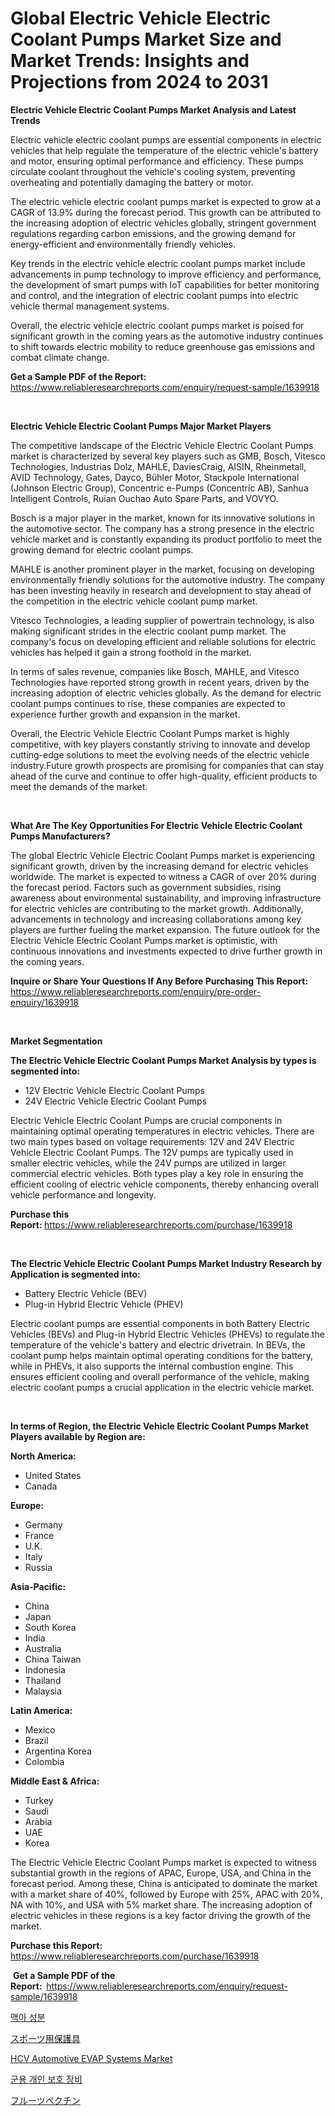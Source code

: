 <p><h1>Global Electric Vehicle Electric Coolant Pumps Market Size and Market Trends: Insights and Projections from 2024 to 2031</h1></p><p><strong>Electric Vehicle Electric Coolant Pumps Market Analysis and Latest Trends</strong></p>
<p><p>Electric vehicle electric coolant pumps are essential components in electric vehicles that help regulate the temperature of the electric vehicle's battery and motor, ensuring optimal performance and efficiency. These pumps circulate coolant throughout the vehicle's cooling system, preventing overheating and potentially damaging the battery or motor.</p><p>The electric vehicle electric coolant pumps market is expected to grow at a CAGR of 13.9% during the forecast period. This growth can be attributed to the increasing adoption of electric vehicles globally, stringent government regulations regarding carbon emissions, and the growing demand for energy-efficient and environmentally friendly vehicles.</p><p>Key trends in the electric vehicle electric coolant pumps market include advancements in pump technology to improve efficiency and performance, the development of smart pumps with IoT capabilities for better monitoring and control, and the integration of electric coolant pumps into electric vehicle thermal management systems.</p><p>Overall, the electric vehicle electric coolant pumps market is poised for significant growth in the coming years as the automotive industry continues to shift towards electric mobility to reduce greenhouse gas emissions and combat climate change.</p></p>
<p><strong>Get a Sample PDF of the Report:&nbsp;</strong> <a href="https://www.reliableresearchreports.com/enquiry/request-sample/1639918">https://www.reliableresearchreports.com/enquiry/request-sample/1639918</a></p>
<p>&nbsp;</p>
<p><strong>Electric Vehicle Electric Coolant Pumps Major Market Players</strong></p>
<p><p>The competitive landscape of the Electric Vehicle Electric Coolant Pumps market is characterized by several key players such as GMB, Bosch, Vitesco Technologies, Industrias Dolz, MAHLE, DaviesCraig, AISIN, Rheinmetall, AVID Technology, Gates, Dayco, Bühler Motor, Stackpole International (Johnson Electric Group), Concentric e-Pumps (Concentric AB), Sanhua Intelligent Controls, Ruian Ouchao Auto Spare Parts, and VOVYO.</p><p>Bosch is a major player in the market, known for its innovative solutions in the automotive sector. The company has a strong presence in the electric vehicle market and is constantly expanding its product portfolio to meet the growing demand for electric coolant pumps.</p><p>MAHLE is another prominent player in the market, focusing on developing environmentally friendly solutions for the automotive industry. The company has been investing heavily in research and development to stay ahead of the competition in the electric vehicle coolant pump market.</p><p>Vitesco Technologies, a leading supplier of powertrain technology, is also making significant strides in the electric coolant pump market. The company's focus on developing efficient and reliable solutions for electric vehicles has helped it gain a strong foothold in the market.</p><p>In terms of sales revenue, companies like Bosch, MAHLE, and Vitesco Technologies have reported strong growth in recent years, driven by the increasing adoption of electric vehicles globally. As the demand for electric coolant pumps continues to rise, these companies are expected to experience further growth and expansion in the market.</p><p>Overall, the Electric Vehicle Electric Coolant Pumps market is highly competitive, with key players constantly striving to innovate and develop cutting-edge solutions to meet the evolving needs of the electric vehicle industry.Future growth prospects are promising for companies that can stay ahead of the curve and continue to offer high-quality, efficient products to meet the demands of the market.</p></p>
<p>&nbsp;</p>
<p><strong>What Are The Key Opportunities For Electric Vehicle Electric Coolant Pumps Manufacturers?</strong></p>
<p><p>The global Electric Vehicle Electric Coolant Pumps market is experiencing significant growth, driven by the increasing demand for electric vehicles worldwide. The market is expected to witness a CAGR of over 20% during the forecast period. Factors such as government subsidies, rising awareness about environmental sustainability, and improving infrastructure for electric vehicles are contributing to the market growth. Additionally, advancements in technology and increasing collaborations among key players are further fueling the market expansion. The future outlook for the Electric Vehicle Electric Coolant Pumps market is optimistic, with continuous innovations and investments expected to drive further growth in the coming years.</p></p>
<p><strong>Inquire or Share Your Questions If Any Before Purchasing This Report:</strong> <a href="https://www.reliableresearchreports.com/enquiry/pre-order-enquiry/1639918">https://www.reliableresearchreports.com/enquiry/pre-order-enquiry/1639918</a></p>
<p>&nbsp;</p>
<p><strong>Market Segmentation</strong></p>
<p><strong>The Electric Vehicle Electric Coolant Pumps Market Analysis by types is segmented into:</strong></p>
<p><ul><li>12V Electric Vehicle Electric Coolant Pumps</li><li>24V Electric Vehicle Electric Coolant Pumps</li></ul></p>
<p><p>Electric Vehicle Electric Coolant Pumps are crucial components in maintaining optimal operating temperatures in electric vehicles. There are two main types based on voltage requirements: 12V and 24V Electric Vehicle Electric Coolant Pumps. The 12V pumps are typically used in smaller electric vehicles, while the 24V pumps are utilized in larger commercial electric vehicles. Both types play a key role in ensuring the efficient cooling of electric vehicle components, thereby enhancing overall vehicle performance and longevity.</p></p>
<p><strong>Purchase this Report:&nbsp;</strong><a href="https://www.reliableresearchreports.com/purchase/1639918">https://www.reliableresearchreports.com/purchase/1639918</a></p>
<p>&nbsp;</p>
<p><strong>The Electric Vehicle Electric Coolant Pumps Market Industry Research by Application is segmented into:</strong></p>
<p><ul><li>Battery Electric Vehicle (BEV)</li><li>Plug-in Hybrid Electric Vehicle (PHEV)</li></ul></p>
<p><p>Electric coolant pumps are essential components in both Battery Electric Vehicles (BEVs) and Plug-in Hybrid Electric Vehicles (PHEVs) to regulate the temperature of the vehicle's battery and electric drivetrain. In BEVs, the coolant pump helps maintain optimal operating conditions for the battery, while in PHEVs, it also supports the internal combustion engine. This ensures efficient cooling and overall performance of the vehicle, making electric coolant pumps a crucial application in the electric vehicle market.</p></p>
<p>&nbsp;</p>
<p><strong>In terms of Region, the Electric Vehicle Electric Coolant Pumps Market Players available by Region are:</strong></p>
<p>
    <p> <strong> North America: </strong>
        <ul>
            <li>United States</li>
            <li>Canada</li>
        </ul>
        </p> 
    <p> <strong> Europe: </strong>
        <ul>
            <li>Germany</li>
            <li>France</li>
            <li>U.K.</li>
            <li>Italy</li>
            <li>Russia</li>
        </ul>
        </p> 
    <p> <strong> Asia-Pacific: </strong>
        <ul>
            <li>China</li>
            <li>Japan</li>
            <li>South Korea</li>
            <li>India</li>
            <li>Australia</li>
            <li>China Taiwan</li>
            <li>Indonesia</li>
            <li>Thailand</li>
            <li>Malaysia</li>
        </ul>
        </p> 
    <p> <strong> Latin America: </strong>
        <ul>
            <li>Mexico</li>
            <li>Brazil</li>
            <li>Argentina Korea</li>
            <li>Colombia</li>
        </ul>
        </p> 
    <p> <strong> Middle East & Africa: </strong>
        <ul>
            <li>Turkey</li>
            <li>Saudi</li>
            <li>Arabia</li>
            <li>UAE</li>
            <li>Korea</li>
        </ul>
    </p>
    </p>
<p><p>The Electric Vehicle Electric Coolant Pumps market is expected to witness substantial growth in the regions of APAC, Europe, USA, and China in the forecast period. Among these, China is anticipated to dominate the market with a market share of 40%, followed by Europe with 25%, APAC with 20%, NA with 10%, and USA with 5% market share. The increasing adoption of electric vehicles in these regions is a key factor driving the growth of the market.</p></p>
<p><strong>Purchase this Report: </strong><a href="https://www.reliableresearchreports.com/purchase/1639918">https://www.reliableresearchreports.com/purchase/1639918</a></p>
<p>&nbsp;<strong>Get a Sample PDF of the Report:&nbsp;&nbsp;</strong><a href="https://www.reliableresearchreports.com/enquiry/request-sample/1639918">https://www.reliableresearchreports.com/enquiry/request-sample/1639918</a></p>
<p><strong></strong></p>
<p><p><a href="https://medium.com/@bkszjgzqq1851/%EB%A7%A5%EC%A3%BC-%EC%9B%90%EB%A3%8C-%EC%8B%9C%EC%9E%A5-%EB%B3%B4%EA%B3%A0%EC%84%9C%EB%8A%94-%EC%9D%B4-%EC%8B%9C%EC%9E%A5%EC%9D%98-%EC%B5%9C%EC%8B%A0-%ED%8A%B8%EB%A0%8C%EB%93%9C%EC%99%80-%EC%84%B1%EC%9E%A5-%EA%B8%B0%ED%9A%8C%EB%A5%BC-%EB%B0%9D%ED%98%80%EC%A4%8D%EB%8B%88%EB%8B%A4-0e916f944154">맥아 성분</a></p><p><a href="https://medium.com/@catherine10203/2024%E5%B9%B4%E3%81%8B%E3%82%892031%E5%B9%B4%E3%81%BE%E3%81%A7%E3%81%AE%E6%9C%9F%E9%96%93%E3%81%AB%E4%BA%88%E6%B8%AC%E3%81%95%E3%82%8C%E3%82%8B%E3%82%B9%E3%83%9D%E3%83%BC%E3%83%84%E7%94%A8%E4%BF%9D%E8%AD%B7%E5%85%B7%E5%B8%82%E5%A0%B4%E5%88%86%E6%9E%90%E3%81%A8%E3%82%B5%E3%82%A4%E3%82%BA%E4%BA%88%E6%B8%AC-d72bd935958c">スポーツ用保護具</a></p><p><a href="https://github.com/globismark/Market-Research-Report-List-2/blob/main/hcv-automotive-evap-systems-market.md">HCV Automotive EVAP Systems Market</a></p><p><a href="https://medium.com/@bkszjgzqq1851/%EA%B5%B0%EC%9A%A9-%EA%B0%9C%EC%9D%B8-%EB%B3%B4%ED%98%B8-%EC%9E%A5%EB%B9%84-%EC%8B%9C%EC%9E%A5-%EC%8B%9C%EC%9E%A5-cagr-%EC%8B%9C%EC%9E%A5-%EB%8F%99%ED%96%A5-%EB%B0%8F-%EC%84%B1%EC%9E%A5-%EC%A0%84%EB%9E%B5%EC%97%90-%EB%8C%80%ED%95%9C-%ED%86%B5%EC%B0%B0%EB%A0%A5-2333aa524a51">군용 개인 보호 장비</a></p><p><a href="https://medium.com/@catherine10203/%E3%83%95%E3%83%AB%E3%83%BC%E3%83%84%E3%83%9A%E3%82%AF%E3%83%81%E3%83%B3%E5%B8%82%E5%A0%B4%E8%AA%BF%E6%9F%BB%E3%83%AC%E3%83%9D%E3%83%BC%E3%83%88-%E3%81%9D%E3%81%AE%E6%AD%B4%E5%8F%B2%E3%81%A8%E4%BA%88%E6%B8%AC2031%E5%B9%B4%E3%81%BE%E3%81%A7%E3%81%AE2024-a95876bd2537">フルーツペクチン</a></p></p>
